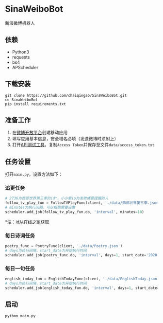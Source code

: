 # SinaWeiboBot
新浪微博机器人

## 依赖

- Python3
- requests
- bs4
- APScheduler

## 下载安装

```shell script
git clone https://github.com/chaiqingao/SinaWeiboBot.git
cd SinaWeiboBot
pip install requirements.txt
```

## 准备工作

1. 在[微博开放平台](https://open.weibo.com)创建移动应用
2. 填写应用基本信息，安全域名必填（发送微博时须附上）
3. 打开[API测试工具](https://open.weibo.com/tools/console/)，复制`Access Token`并保存至文件`data/access_token.txt`

## 任务设置

打开`main.py`，设置方法如下：

### 追更任务

```python
# 2736为西部世界第三季的id*，小小柴io为发微博要提醒的人
follow_tv_play_fun = FollowTVPlayFunc(client, './data/西部世界第三季.json', '2736', '小小柴io')
# minutes为执行间隔，可以根据需要设置
scheduler.add_job(follow_tv_play_fun.do, 'interval', minutes=10)
```

*注：id从[在线之家](https://www.zxzj.me)获取

### 每日诗词任务

```python
poetry_func = PoetryFunc(client, './data/Poetry.json')
# days为执行间隔，start_date为开始执行时间
scheduler.add_job(poetry_func.do, 'interval', days=1, start_date='2020-4-12 18:00:00')
```

### 每日一句任务
```python
english_today_fun = EnglishTodayFunc(client, './data/EnglishToday.json')
# days为执行间隔，start_date为开始执行时间
scheduler.add_job(english_today_fun.do, 'interval', days=1, start_date='2020-4-12 08:00:00')
```

## 启动

```shell script
python main.py
```